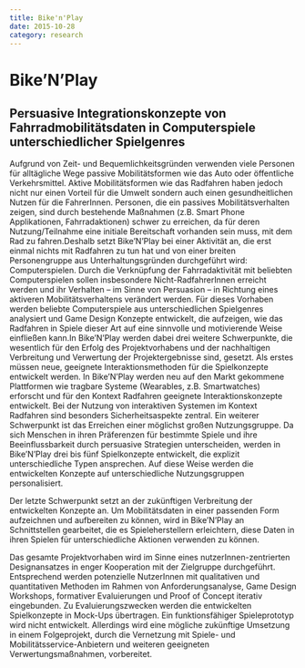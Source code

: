 ```yaml
---
title: Bike'n'Play
date: 2015-10-28
category: research
---
```


# Bike’N’Play

## Persuasive Integrationskonzepte von Fahrradmobilitätsdaten in Computerspiele unterschiedlicher Spielgenres

Aufgrund von Zeit- und Bequemlichkeitsgründen verwenden viele Personen für alltägliche Wege passive Mobilitätsformen wie das Auto oder öffentliche Verkehrsmittel. Aktive Mobilitätsformen wie das Radfahren haben jedoch nicht nur einen Vorteil für die Umwelt sondern auch einen gesundheitlichen Nutzen für die FahrerInnen. Personen, die ein passives Mobilitätsverhalten zeigen, sind durch bestehende Maßnahmen (z.B. Smart Phone Applikationen, Fahrradaktionen) schwer zu erreichen, da für deren Nutzung/Teilnahme eine initiale Bereitschaft vorhanden sein muss, mit dem Rad zu fahren.Deshalb setzt Bike’N’Play bei einer Aktivität an, die erst einmal nichts mit Radfahren zu tun hat und von einer breiten Personengruppe aus Unterhaltungsgründen durchgeführt wird: Computerspielen. Durch die Verknüpfung der Fahrradaktivität mit beliebten Computerspielen sollen insbesondere Nicht-RadfahrerInnen erreicht werden und ihr Verhalten – im Sinne von Persuasion – in Richtung eines aktiveren Mobilitätsverhaltens verändert werden. Für dieses Vorhaben werden beliebte Computerspiele aus unterschiedlichen Spielgenres analysiert und Game Design Konzepte entwickelt, die aufzeigen, wie das Radfahren in Spiele dieser Art auf eine sinnvolle und motivierende Weise einfließen kann.In Bike’N’Play werden dabei drei weitere Schwerpunkte, die wesentlich für den Erfolg des Projektvorhabens und der nachhaltigen Verbreitung und Verwertung der Projektergebnisse sind, gesetzt. Als erstes müssen neue, geeignete Interaktionsmethoden für die Spielkonzepte entwickelt werden. In Bike’N’Play werden neu auf den Markt gekommene Plattformen wie tragbare Systeme (Wearables, z.B. Smartwatches) erforscht und für den Kontext Radfahren geeignete Interaktionskonzepte entwickelt. Bei der Nutzung von interaktiven Systemen im Kontext Radfahren sind besonders Sicherheitsaspekte zentral.
Ein weiterer Schwerpunkt ist das Erreichen einer möglichst großen Nutzungsgruppe. Da sich Menschen in ihren Präferenzen für bestimmte Spiele und ihre Beeinflussbarkeit durch persuasive Strategien unterscheiden, werden in Bike’N’Play drei bis fünf Spielkonzepte entwickelt, die explizit unterschiedliche Typen ansprechen. Auf diese Weise werden die entwickelten Konzepte auf unterschiedliche Nutzungsgruppen personalisiert.

Der letzte Schwerpunkt setzt an der zukünftigen Verbreitung der entwickelten Konzepte an. Um Mobilitätsdaten in einer passenden Form aufzeichnen und aufbereiten zu können, wird in Bike’N’Play an Schnittstellen gearbeitet, die es Spieleherstellern erleichtern, diese Daten in ihren Spielen für unterschiedliche Aktionen verwenden zu können.

Das gesamte Projektvorhaben wird im Sinne eines nutzerInnen-zentrierten Designansatzes in enger Kooperation mit der Zielgruppe durchgeführt. Entsprechend werden potenzielle NutzerInnen mit qualitativen und quantitativen Methoden im Rahmen von Anforderungsanalyse, Game Design Workshops, formativer Evaluierungen und Proof of Concept iterativ eingebunden. Zu Evaluierungszwecken werden die entwickelten Spielkonzepte in Mock-Ups übertragen. Ein funktionsfähiger Spieleprototyp wird nicht entwickelt. Allerdings wird eine mögliche zukünftige Umsetzung in einem Folgeprojekt, durch die Vernetzung mit Spiele- und Mobilitätsservice-Anbietern und weiteren geeigneten Verwertungsmaßnahmen, vorbereitet.
